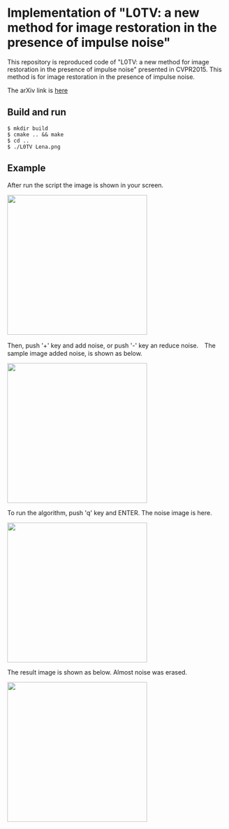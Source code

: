 # Implementation of "L0TV: a new method for image restoration in the presence of impulse noise"

This repository is reproduced code of "L0TV: a new method for image restoration in the 
presence of impulse noise" presented in CVPR2015. This method is for image restoration 
in the presence of impulse noise. 

The arXiv link is [here](https://www.cv-foundation.org/openaccess/content_cvpr_2015/papers/Yuan_L0TV_A_New_2015_CVPR_paper.pdf)

## Build and run

```
$ mkdir build
$ cmake .. && make
$ cd ..
$ ./L0TV Lena.png
```

## Example

After run the script the image is shown in your screen.

<img src="https://user-images.githubusercontent.com/14243883/31289510-ec2ef160-ab03-11e7-8246-83ecf02d2311.jpg" width="320px">

Then, push '+' key and add noise, or push '-' key an reduce noise.　The sample image added noise, is shown as below.

<img src="https://user-images.githubusercontent.com/14243883/31289507-ec0a6afc-ab03-11e7-8c32-3c831e9890d6.jpg" width="320px">

To run the algorithm, push 'q' key and ENTER. The noise image is here.

<img src="https://user-images.githubusercontent.com/14243883/31289508-ec10ca50-ab03-11e7-9f7b-76ee655e781a.jpg" width="320px">

The result image is shown as below. Almost noise was erased.

<img src="https://user-images.githubusercontent.com/14243883/31289509-ec1638c8-ab03-11e7-981e-cfd04fbd6373.jpg" width="320px">
